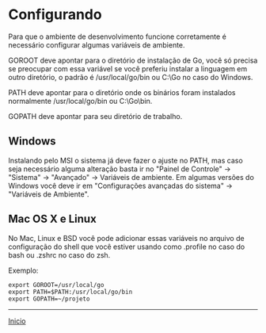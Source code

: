 # Configurando

Para que o ambiente de desenvolvimento funcione corretamente é necessário configurar algumas variáveis de ambiente.

GOROOT deve apontar para o diretório de instalação de Go, você só precisa se preocupar com essa variável se você preferiu instalar a linguagem em outro diretório, o padrão é /usr/local/go/bin ou C:\\Go no caso do Windows.

PATH deve apontar para o diretório onde os binários foram instalados normalmente /usr/local/go/bin ou C:\\Go\\bin.

GOPATH deve apontar para seu diretório de trabalho.

## Windows

Instalando pelo MSI o sistema já deve fazer o ajuste no PATH, mas caso seja necessário alguma alteração basta ir no "Painel de Controle" -> "Sistema" -> "Avançado" -> Variáveis de ambiente.
Em algumas versões do Windows você deve ir em "Configurações avançadas do sistema" ->  "Variáveis de Ambiente".

## Mac OS X e Linux

No Mac, Linux e BSD você pode adicionar essas variáveis no arquivo de configuração do shell que você estiver usando como .profile no caso do bash ou .zshrc no caso do zsh.

Exemplo:

```
export GOROOT=/usr/local/go
export PATH=$PATH:/usr/local/go/bin
export GOPATH=~/projeto
```

---
[Inicio](README.md)
